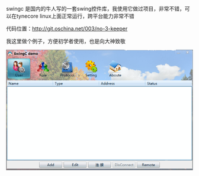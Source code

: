 swingc 是国内的牛人写的一套swing控件库，我使用它做过项目，非常不错，可以在tynecore linux上面正常运行，跨平台能力非常不错


代码位置：http://git.oschina.net/003/no-3-keeper

我这里做个例子，方便初学者使用，也是向大神致敬

![image](https://github.com/alvin198761/Luna_Demo/blob/master/swingc_demo/pic/swingc.png)

